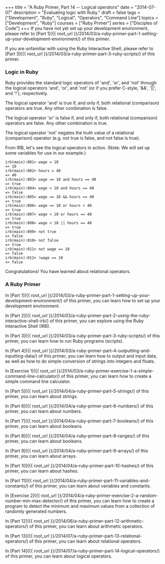 +++
title = "A Ruby Primer, Part 14 -- Logical operators"
date = "2014-07-07"
description = "Evaluating logic with Ruby."
draft = false
tags = ["Development", "Ruby", "Logical", "Operators", "Command Line"]
topics = ["Development", "Ruby"]
courses = ["Ruby Primer"]
series = ["Disciples of Code"]
+++
If you have not yet set up your development environment, please refer to [Part 1]({{ root_url }}/2014/03/a-ruby-primer-part-1-setting-up-your-development-environment/) of this primer.

If you are unfamiliar with using the Ruby Interactive Shell, please refer to [Part 3]({{ root_url }}/2014/03/a-ruby-primer-part-3-ruby-scripts/) of this primer.

### Logic in Ruby

Ruby provides the standard logic operators of 'and', 'or', and 'not' through the logical operators 'and', 'or', and 'not' (or if you prefer C-style, '&&', '||', and '!'), respectively.

The logical operator 'and' is true if, and only if, both relational (comparison) operators are true. Any other combination is false.

The logical operator 'or' is false if, and only if, both relational (comparison) operators are false. Any other combination is true.

The logical operator 'not' negates the truth value of a relational (comparison) operator (e.g. not true is false, and not false is true).

From IRB, let's see the logical operators in action. (Note: We will set up some variables for use in our example.)

``` irb Logical operators
irb(main):001> wage = 10
=> 10
irb(main):002> hours = 40
=> 40
irb(main):003> wage == 10 and hours == 40
=> true
irb(main):004> wage < 10 and hours == 40
=> false
irb(main):005> wage == 10 && hours == 40
=> true
irb(main):006> wage == 10 or hours < 40
=> true
irb(main):007> wage < 10 or hours == 40
=> true
irb(main):008> wage < 10 || hours == 40
=> true
irb(main):009> not true
=> false
irb(main):010> not false
=> true
irb(main):011> not wage == 10
=> false
irb(main):012> !wage == 10
=> false
```

Congratulations! You have learned about relational operators.

### A Ruby Primer

In [Part 1]({{ root_url }}/2014/03/a-ruby-primer-part-1-setting-up-your-development-environment/) of this primer, you can learn how to set up your development environment.

In [Part 2]({{ root_url }}/2014/03/a-ruby-primer-part-2-using-the-ruby-interactive-shell-irb/) of this primer, you can explore using the Ruby Interactive Shell (IRB).

In [Part 3]({{ root_url }}/2014/03/a-ruby-primer-part-3-ruby-scripts/) of this primer, you can learn how to run Ruby programs (scripts).

In [Part 4]({{ root_url }}/2014/03/a-ruby-primer-part-4-outputting-and-inputting-data/) of this primer, you can learn how to output and input data, as well as how to do simple conversion of strings into integers and floats.

In [Exercise 1]({{ root_url }}/2014/03/a-ruby-primer-exercise-1-a-simple-command-line-calculator/) of this primer, you can learn how to create a simple command line calculator.

In [Part 5]({{ root_url }}/2014/04/a-ruby-primer-part-5-strings/) of this primer, you can learn about strings.

In [Part 6]({{ root_url }}/2014/04/a-ruby-primer-part-6-numbers/) of this primer, you can learn about numbers.

In [Part 7]({{ root_url }}/2014/04/a-ruby-primer-part-7-booleans/) of this primer, you can learn about booleans.

In [Part 8]({{ root_url }}/2014/04/a-ruby-primer-part-8-ranges/) of this primer, you can learn about booleans.

In [Part 9]({{ root_url }}/2014/04/a-ruby-primer-part-9-arrays/) of this primer, you can learn about arrays.

In [Part 10]({{ root_url }}/2014/04/a-ruby-primer-part-10-hashes/) of this primer, you can learn about hashes.

In [Part 11]({{ root_url }}/2014/04/a-ruby-primer-part-11-variables-and-constants/) of this primer, you can learn about variables and constants.

In [Exercise 2]({{ root_url }}/2014/04/a-ruby-primer-exercise-2-a-random-number-min-max-detector/) of this primer, you can learn how to create a program to detect the minimum and maximum values from a collection of randomly generated numbers.

In [Part 12]({{ root_url }}/2014/06/a-ruby-primer-part-12-arithmetic-operators/) of this primer, you can learn about arithmetic operators.

In [Part 13]({{ root_url }}/2014/07/a-ruby-primer-part-13-relational-operators/) of this primer, you can learn about relational operators.

In [Part 14]({{ root_url }}/2014/07/a-ruby-primer-part-14-logical-operators/) of this primer, you can learn about logical operators.
